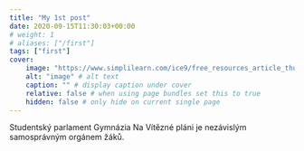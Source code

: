 ```yaml
---
title: "My 1st post"
date: 2020-09-15T11:30:03+00:00
# weight: 1
# aliases: ["/first"]
tags: ["first"]
cover:
    image: "https://www.simplilearn.com/ice9/free_resources_article_thumb/what_is_image_Processing.jpg" # image path/url
    alt: "image" # alt text
    caption: "" # display caption under cover
    relative: false # when using page bundles set this to true
    hidden: false # only hide on current single page
---
```


Studentský parlament Gymnázia Na Vítězné pláni je nezávislým samosprávným orgánem žáků. 
